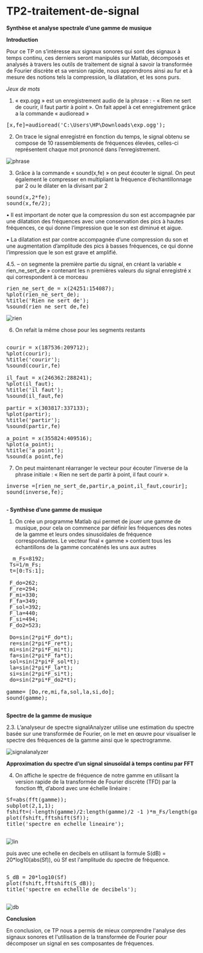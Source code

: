 # TP2-traitement-de-signal
**Synthèse et analyse spectrale d’une gamme de musique**


**Introduction**

Pour ce TP on s’intéresse aux signaux sonores qui sont des signaux à temps continu, ces derniers seront manipulés sur Matlab, décomposés et analysés à travers les outils de traitement de signal à savoir la transformée de Fourier discrète et sa version rapide, nous apprendrons ainsi au fur et à mesure des notions tels la compression, la dilatation, et les sons purs.
 
*Jeux de mots* 
1.	« exp.ogg » est un enregistrement audio de la phrase : - « Rien ne sert de courir, il faut partir à point ».
       On fait appel à cet enregistrement grâce a la commande « audioread »
<pre>
[x,fe]=audioread('C:\Users\HP\Downloads\exp.ogg');
</pre>


2.	On trace le signal enregistré en fonction du temps, le signal obtenu se compose de 10 rassemblements de fréquences élevées, celles-ci représentent chaque mot prononcé dans l’enregistrement.

![phrase](https://user-images.githubusercontent.com/86806375/209989582-2f6974c3-8887-4bd1-ab73-211e3b52b855.JPG)



3.	Grâce à la commande « sound(x,fe) » on peut écouter le signal. 
On peut également le compresser en multipliant la fréquence d’échantillonnage par 2 ou le dilater en la divisant par 2

<pre>
sound(x,2*fe); 
sound(x,fe/2);
</pre>

•	Il est important de noter que la compression du son est accompagnée par une dilatation des fréquences avec une conservation des pics à hautes fréquences, ce qui donne l’impression que le son est diminué et aigue.

•	La dilatation est par contre accompagnée d’une compression du son et une augmentation d’amplitude des pics à basses fréquences, ce qui donne l’impression que le son est grave et amplifié.


4.5.   – on segmente la première partie du signal, en créant la variable « rien_ne_sert_de » contenant les n premières valeurs du signal enregistré x qui correspondent à ce morceau
<pre>
rien_ne_sert_de = x(24251:154087);
%plot(rien_ne_sert_de);
%title('Rien ne sert de');
%sound(rien_ne_sert_de,fe)
</pre>

![rien](https://user-images.githubusercontent.com/86806375/209990890-78cd446c-9838-4748-b538-c677dd16b09b.JPG)


6.	On refait la même chose pour les segments restants

<pre>

courir = x(187536:209712);
%plot(courir);
%title('courir');
%sound(courir,fe)
 
il_faut = x(246362:288241);
%plot(il_faut);
%title('il faut');
%sound(il_faut,fe)
 
partir = x(303817:337133);
%plot(partir);
%title('partir');
%sound(partir,fe)
 
a_point = x(355824:409516);
%plot(a_point);
%title('a point');
%sound(a_point,fe)
</pre>


7.	On peut maintenant réarranger le vecteur pour écouter l’inverse de la phrase initiale :
« Rien ne sert de partir à point, il faut courir ».
<pre>
inverse =[rien_ne_sert_de,partir,a_point,il_faut,courir];
sound(inverse,fe);
 </pre>



**- Synthèse d’une gamme de musique**

1.	On crée un programme Matlab qui permet de jouer une gamme de musique, pour cela on commence par définir les fréquences des notes de la gamme et leurs ondes sinusoïdales de fréquence correspondantes. Le vecteur final « gamme » contient tous les échantillons de la gamme concaténés les uns aux autres

<pre>
  m_Fs=8192;
 Ts=1/m_Fs;
 t=[0:Ts:1];
 
 F_do=262;
 F_re=294;
 F_mi=330;
 F_fa=349;
 F_sol=392; 
 F_la=440; 
 F_si=494;
 F_do2=523;
 
 Do=sin(2*pi*F_do*t); 
 re=sin(2*pi*F_re*t);
 mi=sin(2*pi*F_mi*t);
 fa=sin(2*pi*F_fa*t);
 sol=sin(2*pi*F_sol*t);
 la=sin(2*pi*F_la*t);
 si=sin(2*pi*F_si*t);
 do=sin(2*pi*F_do2*t);

gamme= [Do,re,mi,fa,sol,la,si,do];
sound(gamme);

</pre>


**Spectre de la gamme de musique**

2.3.	  L’analyseur de spectre signalAnalyzer utilise une estimation du spectre basée sur une transformée de Fourier, on le met en œuvre pour visualiser le spectre des fréquences de la gamme ainsi que le spectrogramme.



![signalanalyzer](https://user-images.githubusercontent.com/86806375/209989631-7d4bd0ed-4aa1-4f7a-b8e7-733a3f3fdb5a.JPG)





**Approximation du spectre d’un signal sinusoïdal à temps continu par FFT**



4.	On affiche le spectre de fréquence de notre gamme en utilisant la version rapide de la transformée de Fourier discrète (TFD) par la fonction fft, d’abord avec une échelle linéaire :
<pre>
Sf=abs(fft(gamme));
subplot(2,1,1);
fshift=(-length(gamme)/2:length(gamme)/2 -1 )*m_Fs/length(gamme);
plot(fshift,fftshift(Sf));
title('spectre en echelle lineaire');
             </pre>

![lin](https://user-images.githubusercontent.com/86806375/209989655-a3390e9e-9379-402d-b1af-fc7471779c4b.JPG)


puis avec une echelle en decibels en utilisant la formule S(dB) = 20*log10(abs(Sf)), où Sf est l'amplitude du spectre de fréquence.

<pre>              
S_dB = 20*log10(Sf)
plot(fshift,fftshift(S_dB));
title('spectre en echellle de decibels');
             </pre>

 
![db](https://user-images.githubusercontent.com/86806375/209989676-7b720a36-b0fa-45aa-bdac-3ac00089a4f3.JPG)


**Conclusion**


En conclusion, ce TP nous a permis de mieux comprendre l'analyse des signaux sonores et l'utilisation de la transformée de Fourier pour décomposer un signal en ses composantes de fréquences.


